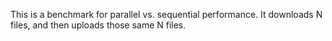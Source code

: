This is a benchmark for parallel vs. sequential performance. It downloads N files, and then uploads those same N files.

